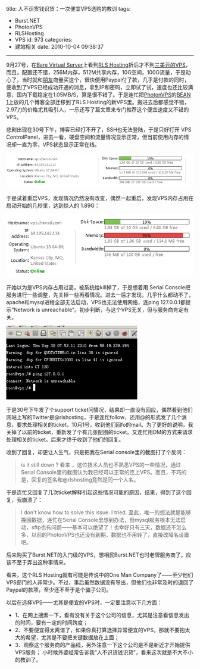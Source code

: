 title: 人不识货钱识货：一次便宜VPS选购的教训
tags:
  - Burst.NET
  - PhotonVPS
  - RLSHosting
  - VPS
id: 973
categories:
  - 建站相关
date: 2010-10-04 09:38:37
---

9月27号，在[Bare Virtual Server](http://www.barevs.com/)上看到[RLS Hosting](http://rlshosting.com/)折后才不到[三美元的VPS](http://www.barevs.com/rls-hosting-3-95-us-vps-256mb-openvz/)，而且，配置还不错，256M内存，512M共享内存，10G空间，100G流量，于是动心了，当时就和[朋友](http://shenxf.com)商量买这个，很快便用Paypal付了款，几乎是付款的同时，便收到了VPS已经成功开通的消息，拿到IP和密码，立即试了试，速度也还比较满意，国内下载稳定在1.05MB/S，算是很不错了。于是连忙把[PhotonVPS](http://chensd.com/tag/photonvps)的[BEAN 1](http://chensd.com/2010-03/photonvps-order.html)上放的几个博客全部迁移到了RLS Hosting的新VPS里。搬进去后都感觉不错，2.97刀的价格尤其吸引人，一乐还写了篇文章来专门推荐这个便宜速度又不错的VPS。

悲剧出现在30号下午，博客已经打不开了，SSH也无法登陆，于是只好打开 VPS ControlPanel，进去一看，硬盘空间和流量情况显示正常，但当前使用内存的情况却一直为零，VPS状态显示正常在线。<!--more-->

[![VPS空间和流量显示正常，内存显示异常](/upfile/2010/10/rls-vps-error-3.png "rls-vps-error-3")](/upfile/2010/10/rls-vps-error-3.png)

于是试着重启VPS，发现情况仍然没有改变，偶然一起重启，发现VPS内存占用在启动开始的几秒里，达到惊人的 1.89G：

[![VPS空间和流量显示正常，内存异常，近2G](/upfile/2010/10/rls-vps-error-2.png "rls-vps-error-2")](/upfile/2010/10/rls-vps-error-2.png)

开始以为是VPS内存占用过高，被系统给kill掉了，于是想着用 Serial Console把服务进行一些调整，先关掉一些再看情况。进去一后才发现，几乎什么都动不了，apache和mysql进程全部无法启动，VPS也无法使用网络，连ping 127.0.0.1都提示“Network is unreachable”。初步判断，与这个VPS无关，但与服务商肯定有关。

[![VPS无法使用网络](/upfile/2010/10/rls_vps_down_net.png "rls_vps_down_net")](/upfile/2010/10/rls_vps_down_net.png)

于是30号下午发了个support ticket问情况，结果却一直没有回应，偶然看到他们网站上写的Twitter是@rlshosting，于是连忙follow，还用@的形式发了几个消息，要求处理相关的ticket，10月1号，收到他们回fo的mail。为了更好的说明，我关掉了以前的ticket，重新发了个有几张配图的ticket。又连忙用DM的方式来请求处理相关的ticket。后来才终于收到了他们的回复。

收到了回复，却更让人生气，只是把我在Serial console里的截图打了个反问：
> is it still down ?
看来 ，这位技术人员也不熟悉VPS的一些情况，通过Serial Console里的截图认为我已经可以正常的连上VPS。而且，不巧的是，回复的签名和@rlshosting竟然是同一个人名。

于是连忙又回复了几次ticket解释引起这些情况可能的原因，结果，得到了这个回复，我崩溃了：
> I don't know how to solve this issue. I tried.
至此，唯一的想法就是能够挽回数据，连忙在Serial Console里想到办法，但mysql服务根本无法启动，sftp也有问题——基本可以绝望了！也幸好只有三天，数据还不怎么多，以前的PhotonVPS也还没有到期，数据也不用转了，直接改域名设置吧。

后来购买了Burst.NET的入门级的VPS，想相民Burst.NET也时老牌服务商了，应该不至于弄出这种事情来。

看来，这个RLS Hosting就有可能是传说中的One Man Company了——至少他们VPS部门的人非常少。不过，事后虽然数据没有导出，但他们也非常及时的退回了Paypal的款项，至少还不至于是个骗子公司。

以后在选择VPS——尤其是便宜的VPS时，一定要注意以下几方面：

*   1、在网上搜索一下，看有没有关于这个公司的信息，尤其是注意看信息发出的时间，要有一定的时间跨度；
*   2、不要便宜得太离谱了，如果你真打算选择异常便宜的VPS，那就不要抱太大的希望，尤其是不要把关键数据放在上面；
*   3、观察这个服务商的产品线，另外注意一下这个公司是不是新近才开始提供VPS服务；
小时候外婆经常告诉我“人不识货钱识货”，看来这次就是不大不小的教训了。
